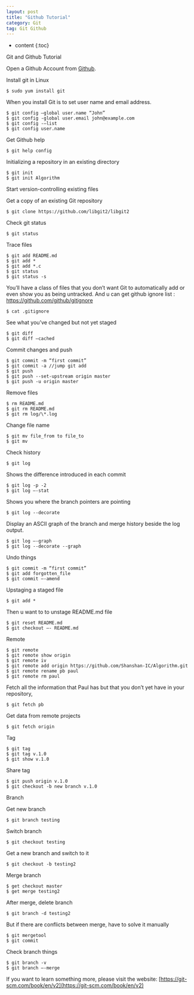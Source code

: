```yaml
---
layout: post
title: "Github Tutorial"
category: Git
tag: Git Github
---
```

* content
{:toc}

Git and Github Tutorial

Open a Github Account from [Github](http://github.com).

Install git in Linux
```
$ sudo yum install git
```

When you install Git is to set user name and email address. 

```	
$ git config —global user.name “John”
$ git config -global user.email john@example.com
$ git config -—list
$ git config user.name
```

Get Github help

```
$ git help config
```

Initializing a repository in an existing directory 

```
$ git init
$ git init Algorithm
```

Start version-controlling existing files 

Get a copy of an existing Git repository 

```	
$ git clone https://github.com/libgit2/libgit2
```

Check git status

```	
$ git status
```

Trace files

```
$ git add README.md
$ git add *
$ git add *.c
$ git status
$ git status -s
```

You’ll have a class of files that you don’t want Git to automatically add or even show you as being untracked. And u can get github ignore list : https://github.com/github/gitignore 

```
$ cat .gitignore
```

See what you’ve changed but not yet staged 

```
$ git diff
$ git diff —cached
```

Commit changes and push

```	
$ git commit -m “first commit”
$ git commit -a //jump git add
$ git push
$ git push --set-upstream origin master
$ git push -u origin master
```

Remove files

```	
$ rm README.md
$ git rm README.md
$ git rm log/\*.log
```

Change file name

```
$ git mv file_from to file_to
$ git mv
```

Check history

```
$ git log
```

Shows the difference introduced in each commit

```
$ git log -p -2
$ git log —-stat
```

Shows you where the branch pointers are pointing

```
$ git log --decorate
```

Display an ASCII graph of the branch and merge history beside the log output.

```
$ git log —-graph
$ git log --decorate --graph
```

Undo things

```
$ git commit -m “first commit”
$ git add forgotten_file
$ git commit —-amend
```

Upstaging a staged file

```
$ git add *
```

Then u want to to unstage README.md file

```	
$ git reset README.md
$ git checkout —- README.md  
```

Remote 

```
$ git remote 
$ git remote show origin
$ git remote iv
$ git remote add origin https://github.com/Shanshan-IC/Algorithm.git
$ git remote rename pb paul
$ git remote rm paul
```

Fetch all the information that Paul has but that you don’t yet have in your repository,

```
$ git fetch pb
```

Get data from remote projects

```
$ git fetch origin
```

Tag

```
$ git tag
$ git tag v.1.0
$ git show v.1.0
```

Share tag
```
$ git push origin v.1.0
$ git checkout -b new branch v.1.0
```

Branch 

Get new branch

```
$ git branch testing
```

Switch branch

```
$ git checkout testing
```

Get a new branch and switch to it

```
$ git checkout -b testing2
```

Merge branch

```
$ get checkout master
$ get merge testing2
```

After merge, delete branch

```
$ git branch -d testing2
```

But if there are conflicts between merge, have to solve it manually

```	
$ git mergetool
$ git commit
```

Check branch things

```
$ git branch -v
$ git branch —-merge
```

If you want to learn something more, please visit the website: [https://git-scm.com/book/en/v2](https://git-scm.com/book/en/v2) 

